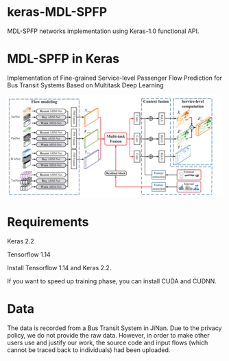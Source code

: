 # keras-MDL-SPFP
MDL-SPFP networks implementation using Keras-1.0 functional API.

# MDL-SPFP in Keras
Implementation of Fine-grained Service-level Passenger Flow Prediction for Bus Transit Systems Based on Multitask Deep Learning

![model](https://github.com/DanLuo-work/keras-MDL-SPFP/blob/master/model.png)

# Requirements
Keras 2.2

Tensorflow 1.14

Install Tensorflow 1.14 and Keras 2.2.

If you want to speed up training phase, you can install CUDA and CUDNN.

# Data
The data is recorded from a Bus Transit System in JiNan. Due to the privacy policy, we do not provide the raw data. However, in order to make other users use and justify our work, the source code and input flows (which cannot be traced back to individuals) had been uploaded.
